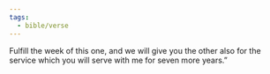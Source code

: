 ```yaml
---
tags:
  - bible/verse
---
```

Fulfill the week of this one, and we will give you the other also for the service which you will serve with me for seven more years.”